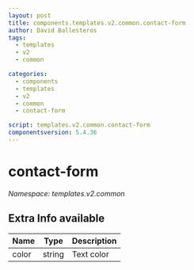 ```yaml
---
layout: post
title: components.templates.v2.common.contact-form
author: David Ballesteros
tags:
  - templates
  - v2
  - common

categories:
  - components
  - templates
  - v2
  - common
  - contact-form

script: templates.v2.common.contact-form
componentsversion: 5.4.36
---
```

# contact-form

*Namespace: templates.v2.common*

## Extra Info available

| Name | Type | Description |
| --- | --- | --- |
| color | string | Text color |